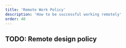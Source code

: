 ```yaml
---
title: 'Remote Work Policy'
description: 'How to be successful working remotely'
order: 40
---
```


## TODO: Remote design policy
